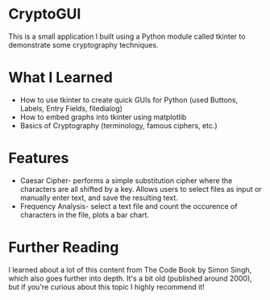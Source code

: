 # CryptoGUI

This is a small application I built using a Python module called tkinter to demonstrate some cryptography techniques.

# What I Learned

* How to use tkinter to create quick GUIs for Python (used Buttons, Labels, Entry Fields, filedialog)
* How to embed graphs into tkinter using matplotlib
* Basics of Cryptography (terminology, famous ciphers, etc.)

# Features

* Caesar Cipher- performs a simple substitution cipher where the characters are all shifted by a key. Allows users to select files as input or manually enter text, and save the resulting text. 
* Frequency Analysis- select a text file and count the occurence of characters in the file, plots a bar chart.


# Further Reading

I learned about a lot of this content from The Code Book by Simon Singh, which also goes further into depth. It's a bit old (published around 2000), but if you're curious about this topic I highly recommend it!
